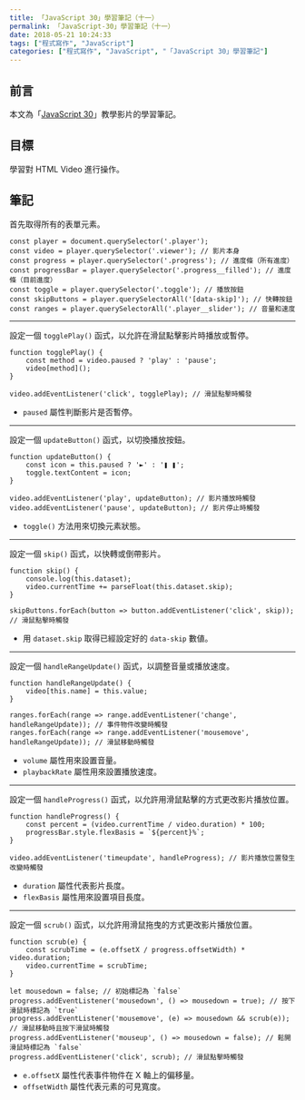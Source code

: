 ```yaml
---
title: 「JavaScript 30」學習筆記（十一）
permalink: 「JavaScript-30」學習筆記（十一）
date: 2018-05-21 10:24:33
tags: ["程式寫作", "JavaScript"]
categories: ["程式寫作", "JavaScript", "「JavaScript 30」學習筆記"]
---
```


## 前言
本文為「[JavaScript 30](https://javascript30.com/)」教學影片的學習筆記。

## 目標
學習對 HTML Video 進行操作。

## 筆記
首先取得所有的表單元素。
```JS
const player = document.querySelector('.player');
const video = player.querySelector('.viewer'); // 影片本身
const progress = player.querySelector('.progress'); // 進度條（所有進度）
const progressBar = player.querySelector('.progress__filled'); // 進度條（目前進度）
const toggle = player.querySelector('.toggle'); // 播放按鈕
const skipButtons = player.querySelectorAll('[data-skip]'); // 快轉按鈕
const ranges = player.querySelectorAll('.player__slider'); // 音量和速度
```
---
設定一個 `togglePlay()` 函式，以允許在滑鼠點擊影片時播放或暫停。
```JS
function togglePlay() {
    const method = video.paused ? 'play' : 'pause';
    video[method]();
}

video.addEventListener('click', togglePlay); // 滑鼠點擊時觸發
```
- `paused` 屬性判斷影片是否暫停。
---
設定一個 `updateButton()` 函式，以切換播放按鈕。
```JS
function updateButton() {
    const icon = this.paused ? '►' : '❚ ❚';
    toggle.textContent = icon;
}

video.addEventListener('play', updateButton); // 影片播放時觸發
video.addEventListener('pause', updateButton); // 影片停止時觸發
```
- `toggle()` 方法用來切換元素狀態。
---
設定一個 `skip()` 函式，以快轉或倒帶影片。
```JS
function skip() {
    console.log(this.dataset);
    video.currentTime += parseFloat(this.dataset.skip);
}

skipButtons.forEach(button => button.addEventListener('click', skip)); // 滑鼠點擊時觸發
```
- 用 `dataset.skip` 取得已經設定好的 `data-skip` 數値。
---
設定一個 `handleRangeUpdate()` 函式，以調整音量或播放速度。
```JS
function handleRangeUpdate() {
    video[this.name] = this.value;
}

ranges.forEach(range => range.addEventListener('change', handleRangeUpdate)); // 事件物件改變時觸發
ranges.forEach(range => range.addEventListener('mousemove', handleRangeUpdate)); // 滑鼠移動時觸發
```
- `volume` 屬性用來設置音量。
- `playbackRate` 屬性用來設置播放速度。
---
設定一個 `handleProgress()` 函式，以允許用滑鼠點擊的方式更改影片播放位置。
```JS
function handleProgress() {
    const percent = (video.currentTime / video.duration) * 100;
    progressBar.style.flexBasis = `${percent}%`;
}

video.addEventListener('timeupdate', handleProgress); // 影片播放位置發生改變時觸發
```
- `duration` 屬性代表影片長度。
- `flexBasis` 屬性用來設置項目長度。
---
設定一個 `scrub()` 函式，以允許用滑鼠拖曳的方式更改影片播放位置。
```JS
function scrub(e) {
    const scrubTime = (e.offsetX / progress.offsetWidth) * video.duration;
    video.currentTime = scrubTime;
}

let mousedown = false; // 初始標記為 `false`
progress.addEventListener('mousedown', () => mousedown = true); // 按下滑鼠時標記為 `true`
progress.addEventListener('mousemove', (e) => mousedown && scrub(e)); // 滑鼠移動時且按下滑鼠時觸發
progress.addEventListener('mouseup', () => mousedown = false); // 鬆開滑鼠時標記為 `false`
progress.addEventListener('click', scrub); // 滑鼠點擊時觸發

```
- `e.offsetX` 屬性代表事件物件在 X 軸上的偏移量。
- `offsetWidth` 屬性代表元素的可見寬度。